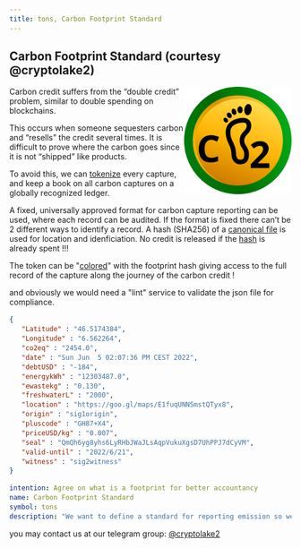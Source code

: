 ```yaml
---
title: tons, Carbon Footprint Standard
--- 
```

<img src=cfprint.png style="display:none">

## Carbon Footprint Standard (courtesy @cryptolake2)

![tons](cfprint.svg)
<style>
img[alt=tons] { max-width: 20vw; float: right }
</style>

Carbon credit suffers from the “double credit” problem, similar to double spending on blockchains.

This occurs when someone sequesters carbon and “resells” the credit
several times. It is difficult to prove where the carbon goes since it
is not “shipped” like products.

To avoid this, we can [tokenize][fptk] every capture, and keep a book on all
carbon captures on a globally recognized ledger.

A fixed, universally approved format for carbon capture reporting can
be used, where each record can be audited. If the format is fixed there
can’t be 2 different ways to identify a record. A hash (SHA256) of
a [canonical file][cf] is used for location and idenficiation. No credit is
released if the [hash] is already spent !!!


The token can be "[colored][tcol]" with the footprint hash giving access to the full record of the capture along the journey
of the carbon credit !

and obviously we would need a "lint" service to validate the json file for compliance.


```json
{
   "Latitude" : "46.5174384",
   "Longitude" : "6.562264",
   "co2eq" : "2454.0",
   "date" : "Sun Jun  5 02:07:36 PM CEST 2022",
   "debtUSD" : "-184",
   "energykWh" : "12303487.0",
   "ewastekg" : "0.130",
   "freshwaterL" : "2000",
   "location" : "https://goo.gl/maps/E1fuqUNNSmstQTyx8",
   "origin" : "sig1origin",
   "pluscode" : "GH87+X4",
   "priceUSD/kg" : "0.007",
   "seal" : "QmQh6yg8yhs6LyRHbJWaJLsAqpVukuXgsD7UhPPJ7dCyVM",
   "valid-until" : "2022/6/21",
   "witness" : "sig2witness"
}
```

[hash]: https://ipfs.safewatch.xyz/ipfs/zb2rhfP8JWxK8vicqf1mvo3gzgHdWBA6MZJBmZF7WdBQuJfu9
[tcol]: https://ipfs.safewatch.xyz/ipns/QmYqP9AWHmP9x9bK4amsooSnntaiJwDQbAiNLNbL8HoRXm
[cf]: https://ipfs.safewatch.xyz/ipfs/zb2rhfP8JWxK8vicqf1mvo3gzgHdWBA6MZJBmZF7WdBQuJfu9
[fptk]: https://explorer.solana.com/address/cfpsVJTbr5hhnmjmRV9HDm8jWw4kxumgQu74S9USX78?cluster=devnet 


```yaml
intention: Agree on what is a footprint for better accountancy
name: Carbon Footprint Standard
symbol: tons
description: "We want to define a standard for reporting emission so we double credits can be avoided"
```

you may contact us
at our telegram group: [@cryptolake2](https://t.me/cryptolake2)

